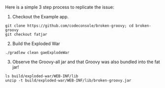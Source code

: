 Here is a simple 3 step process to replicate the issue:

1) Checkout the Example app.

```
git clone https://github.com/codeconsole/broken-groovy; cd broken-groovy
git checkout fatjar
```
2) Build the Exploded War

```
./gradlew clean gaeExplodeWar
```

3) Observe the Groovy-all jar and that Groovy was also bundled into the fat jar!

```
ls build/exploded-war/WEB-INF/lib
unzip -t build/exploded-war/WEB-INF/lib/broken-groovy.jar
```
